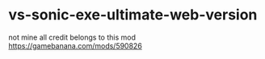 # vs-sonic-exe-ultimate-web-version
not mine all credit belongs to this mod https://gamebanana.com/mods/590826 
